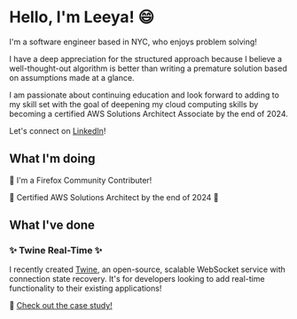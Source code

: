 <!-- <div id="header" align="center" display="inline-block">
  <img src="./images/skyline2.webp" width="75%"/>
</div> -->

# Hello, I'm Leeya! :smile:

I'm a software engineer based in NYC, who enjoys problem solving!

I have a deep appreciation for the structured approach because I believe a well-thought-out algorithm is better than writing a premature solution based on assumptions made at a glance.

I am passionate about continuing education and look forward to adding to my skill set with the goal of deepening my cloud computing skills by becoming a certified AWS Solutions Architect Associate by the end of 2024.

Let's connect on [LinkedIn](https://www.linkedin.com/in/leeya-d-a8542565/)!

## What I'm doing

:fox_face: I'm a Firefox Community Contributer!

:construction: Certified AWS Solutions Architect by the end of 2024 :construction:

## What I've done

### :sparkles: Twine Real-Time :sparkles:

I recently created [Twine](https://twine-realtime.github.io/), an open-source, scalable WebSocket service with connection state recovery. It's for developers looking to add real-time functionality to their existing applications!

:eyes: [Check out the case study!](https://twine-realtime.github.io/case-study)

<!--
**LeeyaD/LeeyaD** is a ✨ _special_ ✨ repository because its `README.md` (this file) appears on your GitHub profile.

Here are some ideas to get you started:

- 🔭 I’m currently working on ...
- 🌱 I’m currently learning ...
- 👯 I’m looking to collaborate on ...
- 🤔 I’m looking for help with ...
- 💬 Ask me about ...
- 📫 How to reach me: ...
- 😄 Pronouns: ...
- ⚡ Fun fact: ...


:sunglasses:
:computer:
-->
